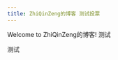```yaml
---
title: ZhiQinZeng的博客 测试投票
---
```

Welcome to ZhiQinZeng的博客! 测试

测试

<!--PC版-->
<!-- <div id="SOHUCS" sid="请将此处替换为配置SourceID的语句"></div>
<script charset="utf-8" type="text/javascript" src="https://cy-cdn.kuaizhan.com/upload/changyan.js" ></script>
<script type="text/javascript">
window.changyan.api.config({
appid: 'cyvhfB0il',
conf: 'prod_44f020f29de51b12e7b109e68377e59d'
});
</script> -->

